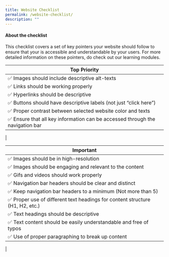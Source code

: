 ```yaml
---
title: Website Checklist
permalink: /website-checklist/
description: ""
---
```

#### **About the checklist**

This checklist covers a set of key pointers your website should follow to ensure that your is accessible and understandable by your users. For more detailed information on these pointers, do check out our learning modules.


| Top Priority |
| -------- |
| ✅ Images should include descriptive alt-texts
| ✅ Links should be working properly
| ✅ Hyperlinks should be descriptive
| ✅ Buttons should have descriptive labels (not just “click here”)
| ✅ Proper contrast between selected website color and texts
| ✅ Ensure that all key information can be accessed through the navigation bar
| 



| Important |
| -------- |
| ✅ Images should be in high-resolution    
| ✅ Images should be engaging and relevant to the content
| ✅ Gifs and videos should work properly
| ✅ Navigation bar headers should be clear and distinct
| ✅ Keep navigation bar headers to a minimum (Not more than 5)
| ✅ Proper use of different text headings for content structure  (H1, H2, etc.) 
| ✅ Text headings should be descriptive
| ✅ Text content should be easily understandable and free of typos
| ✅ Use of proper paragraphing to break up content
|
